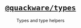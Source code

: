<h1 align="center">
  <a href="https://github.com/quackware/types">
    <code>@quackware/types</code>
  </a>
</h1>

<p align="center">Types and type helpers</p>
